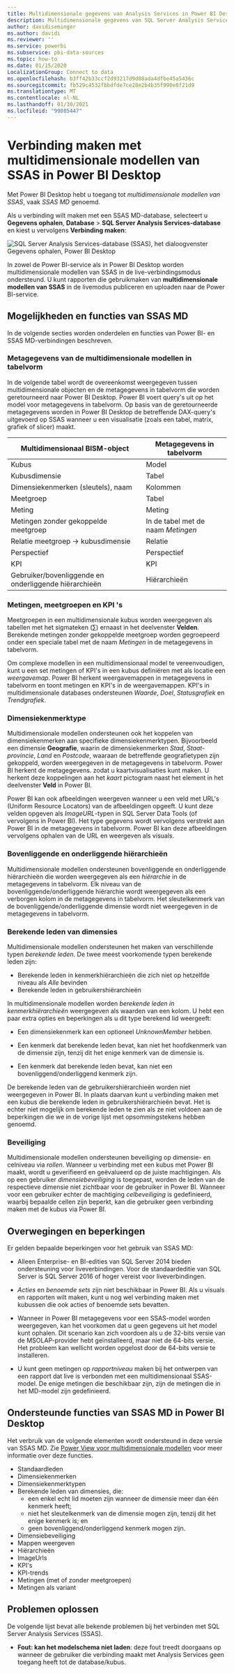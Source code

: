 ```yaml
---
title: Multidimensionale gegevens van Analysis Services in Power BI Desktop
description: Multidimensionale gegevens van SQL Server Analysis Services (SSAS) in Power BI Desktop
author: davidiseminger
ms.author: davidi
ms.reviewer: ''
ms.service: powerbi
ms.subservice: pbi-data-sources
ms.topic: how-to
ms.date: 01/15/2020
LocalizationGroup: Connect to data
ms.openlocfilehash: b3ff42b33ccf2d93217d9d88ada4dfbe45a5436c
ms.sourcegitcommit: fb529c4532fbbdfde7ce28e2b4b35f990e8f21d9
ms.translationtype: MT
ms.contentlocale: nl-NL
ms.lasthandoff: 01/30/2021
ms.locfileid: "99085447"
---
```

# <a name="connect-to-ssas-multidimensional-models-in-power-bi-desktop"></a>Verbinding maken met multidimensionale modellen van SSAS in Power BI Desktop

Met Power BI Desktop hebt u toegang tot *multidimensionale modellen van SSAS*, vaak *SSAS MD* genoemd.

Als u verbinding wilt maken met een SSAS MD-database, selecteert u **Gegevens ophalen**, **Database** > **SQL Server Analysis Services-database** en kiest u vervolgens **Verbinding maken**:

![SQL Server Analysis Services-database (SSAS), het dialoogvenster Gegevens ophalen, Power BI Desktop](media/desktop-ssas-multidimensional/ssas-multidimensional-2.png)

In zowel de Power BI-service als in Power BI Desktop worden multidimensionale modellen van SSAS in de live-verbindingsmodus ondersteund. U kunt rapporten die gebruikmaken van **multidimensionale modellen van SSAS** in de livemodus publiceren en uploaden naar de Power BI-service.

## <a name="capabilities-and-features-of-ssas-md"></a>Mogelijkheden en functies van SSAS MD

In de volgende secties worden onderdelen en functies van Power BI- en SSAS MD-verbindingen beschreven.

### <a name="tabular-metadata-of-multidimensional-models"></a>Metagegevens van de multidimensionale modellen in tabelvorm

In de volgende tabel wordt de overeenkomst weergegeven tussen multidimensionale objecten en de metagegevens in tabelvorm die worden geretourneerd naar Power BI Desktop. Power BI voert query's uit op het model voor metagegevens in tabelvorm. Op basis van de geretourneerde metagegevens worden in Power BI Desktop de betreffende DAX-query's uitgevoerd op SSAS wanneer u een visualisatie (zoals een tabel, matrix, grafiek of slicer) maakt.

| Multidimensionaal BISM-object | Metagegevens in tabelvorm |
| --- | --- |
| Kubus |Model |
| Kubusdimensie |Tabel |
| Dimensiekenmerken (sleutels), naam |Kolommen |
| Meetgroep |Tabel |
| Meting |Meting |
| Metingen zonder gekoppelde meetgroep |In de tabel met de naam *Metingen* |
| Relatie meetgroep -> kubusdimensie |Relatie |
| Perspectief |Perspectief |
| KPI |KPI |
| Gebruiker/bovenliggende en onderliggende hiërarchieën |Hiërarchieën |

### <a name="measures-measure-groups-and-kpis"></a>Metingen, meetgroepen en KPI 's

Meetgroepen in een multidimensionale kubus worden weergegeven als tabellen met het sigmateken (∑) ernaast in het deelvenster **Velden**. Berekende metingen zonder gekoppelde meetgroep worden gegroepeerd onder een speciale tabel met de naam *Metingen* in de metagegevens in tabelvorm.

Om complexe modellen in een multidimensionaal model te vereenvoudigen, kunt u een set metingen of KPI's in een kubus definiëren met als locatie een *weergavemap*. Power BI herkent weergavemappen in metagegevens in tabelvorm en toont metingen en KPI's in de weergavemappen. KPI's in multidimensionale databases ondersteunen *Waarde*, *Doel*, *Statusgrafiek* en *Trendgrafiek*.

### <a name="dimension-attribute-type"></a>Dimensiekenmerktype

Multidimensionale modellen ondersteunen ook het koppelen van dimensiekenmerken aan specifieke dimensiekenmerktypen. Bijvoorbeeld een dimensie **Geografie**, waarin de dimensiekenmerken *Stad*, *Staat-provincie*, *Land* en *Postcode*, waaraan de betreffende geografietypen zijn gekoppeld, worden weergegeven in de metagegevens in tabelvorm. Power BI herkent de metagegevens. zodat u kaartvisualisaties kunt maken. U herkent deze koppelingen aan het *kaart* pictogram naast het element in het deelvenster **Veld** in Power BI.

Power BI kan ook afbeeldingen weergeven wanneer u een veld met URL's (Uniform Resource Locators) van de afbeeldingen opgeeft. U kunt deze velden opgeven als *ImageURL*-typen in SQL Server Data Tools (of vervolgens in Power BI). Het type gegevens wordt vervolgens verstrekt aan Power BI in de metagegevens in tabelvorm. Power BI kan deze afbeeldingen vervolgens ophalen van de URL en weergeven als visuals.

### <a name="parent-child-hierarchies"></a>Bovenliggende en onderliggende hiërarchieën

Multidimensionale modellen ondersteunen bovenliggende en onderliggende hiërarchieën die worden weergegeven als een *hiërarchie* in de metagegevens in tabelvorm. Elk niveau van de bovenliggende/onderliggende hiërarchie wordt weergegeven als een verborgen kolom in de metagegevens in tabelvorm. Het sleutelkenmerk van de bovenliggende/onderliggende dimensie wordt niet weergegeven in de metagegevens in tabelvorm.

### <a name="dimension-calculated-members"></a>Berekende leden van dimensies

Multidimensionale modellen ondersteunen het maken van verschillende typen *berekende leden*. De twee meest voorkomende typen berekende leden zijn:

* Berekende leden in kenmerkhiërarchieën die zich niet op hetzelfde niveau als *Alle* bevinden
* Berekende leden in gebruikershiërarchieën

In multidimensionale modellen worden *berekende leden in kenmerkhiërarchieën* weergegeven als waarden van een kolom. U hebt een paar extra opties en beperkingen als u dit type berekend lid weergeeft:

* Een dimensiekenmerk kan een optioneel *UnknownMember* hebben.

* Een kenmerk dat berekende leden bevat, kan niet het hoofdkenmerk van de dimensie zijn, tenzij dit het enige kenmerk van de dimensie is.

* Een kenmerk dat berekende leden bevat, kan niet een bovenliggend/onderliggend kenmerk zijn.

De berekende leden van de gebruikershiërarchieën worden niet weergegeven in Power BI. In plaats daarvan kunt u verbinding maken met een kubus die berekende leden in gebruikershiërarchieën bevat. Het is echter niet mogelijk om berekende leden te zien als ze niet voldoen aan de beperkingen die we in de vorige lijst met opsommingstekens hebben genoemd.

### <a name="security"></a>Beveiliging

Multidimensionale modellen ondersteunen beveiliging op dimensie- en celniveau via *rollen*. Wanneer u verbinding met een kubus met Power BI maakt, wordt u geverifieerd en geëvalueerd op de juiste machtigingen. Als op een gebruiker *dimensiebeveiliging* is toegepast, worden de leden van de respectieve dimensie niet zichtbaar voor de gebruiker in Power BI. Wanneer voor een gebruiker echter de machtiging *celbeveiliging* is gedefinieerd, waarbij bepaalde cellen zijn beperkt, kan die gebruiker geen verbinding maken met de kubus via Power BI.

## <a name="considerations-and-limitations"></a>Overwegingen en beperkingen

Er gelden bepaalde beperkingen voor het gebruik van SSAS MD:

* Alleen Enterprise- en BI-edities van SQL Server 2014 bieden ondersteuning voor liveverbindingen. Voor de standaardeditie van SQL Server is SQL Server 2016 of hoger vereist voor liveverbindingen.

* *Acties* en *benoemde sets* zijn niet beschikbaar in Power BI. Als u visuals en rapporten wilt maken, kunt u nog wel verbinding maken met kubussen die ook acties of benoemde sets bevatten.

* Wanneer in Power BI metagegevens voor een SSAS-model worden weergegeven, kan het voorkomen dat u geen gegevens uit het model kunt ophalen. Dit scenario kan zich voordoen als u de 32-bits versie van de MSOLAP-provider hebt geïnstalleerd, maar niet de 64-bits versie. Het probleem kan wellicht worden opgelost door de 64-bits versie te installeren.

* U kunt geen metingen op *rapportniveau* maken bij het ontwerpen van een rapport dat live is verbonden met een multidimensionaal SSAS-model. De enige metingen die beschikbaar zijn, zijn de metingen die in het MD-model zijn gedefinieerd.

## <a name="supported-features-of-ssas-md-in-power-bi-desktop"></a>Ondersteunde functies van SSAS MD in Power BI Desktop

Het verbruik van de volgende elementen wordt ondersteund in deze versie van SSAS MD. Zie [Power View voor multidimensionale modellen](/sql/analysis-services/multidimensional-models/understanding-power-view-for-multidimensional-models) voor meer informatie over deze functies.

* Standaardleden
* Dimensiekenmerken
* Dimensiekenmerktypen
* Berekende leden van dimensies, die:
  * een enkel echt lid moeten zijn wanneer de dimensie meer dan één kenmerk heeft;
  * niet het sleutelkenmerk van de dimensie mogen zijn, tenzij dit het enige kenmerk is; en
  * geen bovenliggend/onderliggend kenmerk mogen zijn.
* Dimensiebeveiliging
* Mappen weergeven
* Hiërarchieën
* ImageUrls
* KPI's
* KPI-trends
* Metingen (met of zonder meetgroepen)
* Metingen als variant

## <a name="troubleshooting"></a>Problemen oplossen

De volgende lijst bevat alle bekende problemen bij het verbinden met SQL Server Analysis Services (SSAS).

* **Fout: kan het modelschema niet laden**: deze fout treedt doorgaans op wanneer de gebruiker die verbinding maakt met Analysis Services geen toegang heeft tot de database/kubus.
